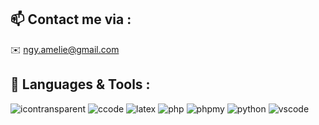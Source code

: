 

<!--
**4rtmelly/4rtmelly** is a ✨ _special_ ✨ repository because its `README.md` (this file) appears on your GitHub profile.

Here are some ideas to get you started:

- 🔭 I’m currently working on ...
- 🌱 I’m currently learning ...
- 👯 I’m looking to collaborate on ...
- 🤔 I’m looking for help with ...
- 💬 Ask me about ...
- 📫 How to reach me: ...
- 😄 Pronouns: ...
- ⚡ Fun fact: ...
-->
## :mailbox: Contact me via :

:envelope: ngy.amelie@gmail.com

## :school_satchel: Languages & Tools :

[](url)
![icontransparent](https://user-images.githubusercontent.com/60700094/109814329-abf17500-7c2e-11eb-8d93-e9c6e998bba1.png)
![ccode](https://user-images.githubusercontent.com/60700094/109815384-de4fa200-7c2f-11eb-99ca-140c131ad876.png)
![latex](https://user-images.githubusercontent.com/60700094/109815396-e14a9280-7c2f-11eb-8d25-f11b6c532c38.png)
![php](https://user-images.githubusercontent.com/60700094/109815406-e3acec80-7c2f-11eb-97c0-655596b4ad14.png)
![phpmy](https://user-images.githubusercontent.com/60700094/109815418-e7d90a00-7c2f-11eb-93fc-1285d36e4453.png)
![python](https://user-images.githubusercontent.com/60700094/109815431-ead3fa80-7c2f-11eb-826a-01f9c5415923.png)
![vscode](https://user-images.githubusercontent.com/60700094/109815449-ee678180-7c2f-11eb-8feb-7b430c75ee03.png)
